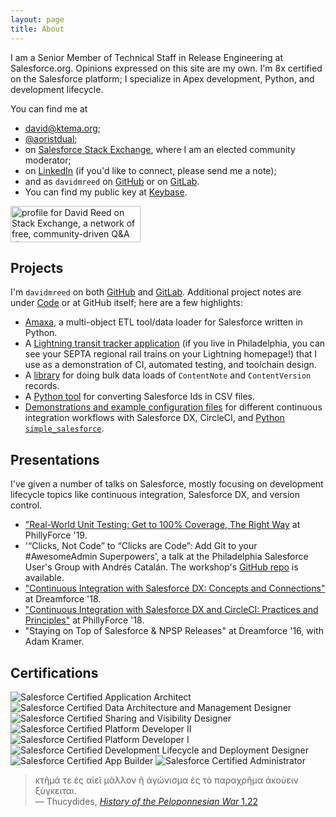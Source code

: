 ```yaml
---
layout: page
title: About
---
```


I am a Senior Member of Technical Staff in Release Engineering at Salesforce.org. Opinions expressed on this site are my own. I'm 8x certified on the Salesforce platform; I specialize in Apex development, Python, and development lifecycle.

You can find me at 

 - [david@ktema.org](mailto:david@ktema.org);
 - [@aoristdual](https://twitter.com/aoristdual);
 - on [Salesforce Stack Exchange](https://salesforce.stackexchange.com/users/46017/david-reed), where I am an elected community moderator;
 - on [LinkedIn](https://www.linkedin.com/in/david-reed-16175b31) (if you'd like to connect, please send me a note);
 - and as `davidmreed` on [GitHub](https://github.com/davidmreed) or on [GitLab](https://gitlab.com/davidmreed). 
 - You can find my public key at [Keybase](https://keybase.io/davidreed).

<a href="https://stackexchange.com/users/1185774"><img src="https://stackexchange.com/users/flair/1185774.png" width="208" height="58" alt="profile for David Reed on Stack Exchange, a network of free, community-driven Q&amp;A sites" title="profile for David Reed on Stack Exchange, a network of free, community-driven Q&amp;A sites"></a>

## Projects

 I'm `davidmreed` on both [GitHub](https://github.com/davidmreed) and [GitLab](https://gitlab.com/davidmreed). Additional project notes are under [Code]({{site.baseurl}}/code) or at GitHub itself; here are a few highlights:
  - [Amaxa](https://gitlab.com/davidmreed/amaxa), a multi-object ETL tool/data loader for Salesforce written in Python.
  - A [Lightning transit tracker application](https://github.com/davidmreed/septaTrains) (if you live in Philadelphia, you can see your SEPTA regional rail trains on your Lightning homepage!) that I use as a demonstration of CI, automated testing, and toolchain design.
  - A [library](https://github.com/davidmreed/DMRNoteAttachmentImporter) for doing bulk data loads of `ContentNote` and `ContentVersion` records.
  - A [Python tool](https://github.com/davidmreed/fix15) for converting Salesforce Ids in CSV files.
  - [Demonstrations and example configuration files](https://github.com/davidmreed/circleci-sfdx-examples) for different continuous integration workflows with Salesforce DX, CircleCI, and [Python `simple_salesforce`](https://github.com/davidmreed/sfdx-simplesalesforce).

## Presentations

I've given a number of talks on Salesforce, mostly focusing on development lifecycle topics like continuous integration, Salesforce DX, and version control.

 - ["Real-World Unit Testing: Get to 100% Coverage, The Right Way](https://www.youtube.com/watch?v=JkjTDxbYPgY) at PhillyForce '19.
 - '“Clicks, Not Code” to “Clicks are Code”: Add Git to your #AwesomeAdmin Superpowers', a talk at the Philadelphia Salesforce User's Group with Andrés Catalán. The workshop's [GitHub repo](https://github.com/davidmreed/clicks-are-code) is available.
 - ["Continuous Integration with Salesforce DX: Concepts and Connections"](https://www.youtube.com/watch?v=8obwIwvzmMw) at Dreamforce '18.
 - ["Continuous Integration with Salesforce DX and CircleCI: Practices and Principles"](https://www.youtube.com/watch?v=VLl1uUPF97g) at PhillyForce '18.
 - "Staying on Top of Salesforce & NPSP Releases" at Dreamforce '16, with Adam Kramer.

## Certifications

<div>
<img style="display: inline;" src="{{ site.baseurl }}/public/Application_Architect.png" alt="Salesforce Certified Application Architect" /> 
<img style="display: inline;" src="{{ site.baseurl }}/public/Data_Architecture.png" alt="Salesforce Certified Data Architecture and Management Designer" /> 
<img style="display: inline;" src="{{ site.baseurl }}/public/Salesforce_Sharing_Visibility_Designer.png" alt="Salesforce Certified Sharing and Visibility Designer" />
<br />
<img style="display: inline;" src="{{ site.baseurl }}/public/SFU_CRT_BDG_Pltfrm_Dev_II_RGB.png" alt="Salesforce Certified Platform Developer II" /> 
<img style="display: inline;" src="{{ site.baseurl }}/public/SFU_CRT_BDG_Pltfrm_Dev_I_RGB.png" alt="Salesforce Certified Platform Developer I" />
<img style="display: inline;" src="{{ site.baseurl }}/public/SFU_CRT_BDG_Dev_Lfcycl_Dplymnt_Dsgnr_RGB.png" alt="Salesforce Certified Development Lifecycle and Deployment Designer" />
<br />
<img style="display: inline;" src="{{ site.baseurl }}/public/SFU_CRT_BDG_Pltfrm_App_Blder_RGB.png" alt="Salesforce Certified App Builder" />
<img style="display: inline;" src="{{ site.baseurl }}/public/SFU_CRT_BDG_Admin_RGB.png" alt="Salesforce Certified Administrator" />
</div>


> <span class="greek">κτῆμά τε ἐς αἰεὶ μᾶλλον ἢ ἀγώνισμα ἐς τὸ παραχρῆμα ἀκούειν ξύγκειται.</span><br />
  &mdash; Thucydides, [<cite>History of the Peloponnesian War</cite> 1.22](http://www.perseus.tufts.edu/hopper/text?doc=Thuc.+1.22&fromdoc=Perseus%3Atext%3A1999.01.0247)
